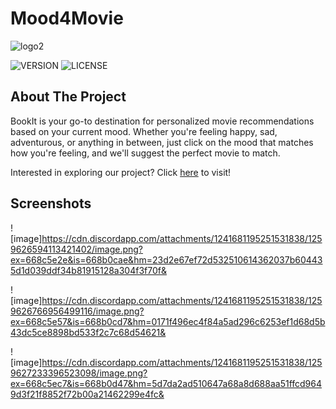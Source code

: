 # Mood4Movie

![logo2](https://github.com/dachico/BookIt/assets/151663998/bd719e5b-fa7a-42fd-8776-f271528737ef)



![VERSION](https://img.shields.io/badge/VERSION-1.0.0-blue)
![LICENSE](https://img.shields.io/badge/LICENSE-MIT-blue)

## About The Project

BookIt is your go-to destination for personalized movie recommendations based on your current mood. Whether you're feeling happy, sad, adventurous, or anything in between, just click on the mood that matches how you're feeling, and we'll suggest the perfect movie to match.



Interested in exploring our project? Click [here](https://mood4movie.vercel.app/) to visit!

## Screenshots

![image]https://cdn.discordapp.com/attachments/1241681195251531838/1259626594113421402/image.png?ex=668c5e2e&is=668b0cae&hm=23d2e67ef72d532510614362037b604435d1d039ddf34b81915128a304f3f70f&

![image]https://cdn.discordapp.com/attachments/1241681195251531838/1259626766956499116/image.png?ex=668c5e57&is=668b0cd7&hm=0171f496ec4f84a5ad296c6253ef1d68d5b43dc5ce8898bd533f2c7c68d54621&

![image]https://cdn.discordapp.com/attachments/1241681195251531838/1259627233396523098/image.png?ex=668c5ec7&is=668b0d47&hm=5d7da2ad510647a68a8d688aa51ffcd9649d3f21f8852f72b00a21462299e4fc&



